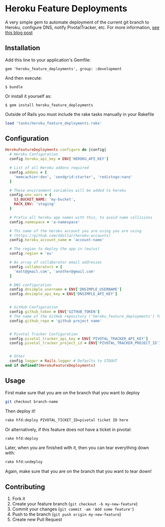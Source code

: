 # Heroku Feature Deployments

A very simple gem to automate deployment of the current git branch to Heroku,
configure DNS, notify PivotalTracker, etc. For more information, [see this blog
post](http://mattbeedle.name/posts/deploy-feature-branches-to-heroku-with-heroku-feature-deployments/)

## Installation

Add this line to your application's Gemfile:

    gem 'heroku_feature_deployments', group: :development

And then execute:

    $ bundle

Or install it yourself as:

    $ gem install heroku_feature_deployments

Outside of Rails you must include the rake tasks manually in your Rakefile

```ruby
load 'tasks/heroku_feature_deployments.rake'
```

## Configuration

```ruby
HerokuFeatureDeployments.configure do |config|
  # Heroku Configuration
  config.heroku_api_key = ENV['HEROKU_API_KEY']

  # List of all Heroku addons required
  config.addons = [
    'memcachier:dev', 'sendgrid:starter', 'redistogo:nano'
  ]

  # These environment variables will be added to heroku
  config.env_vars = {
    S3_BUCKET_NAME: 'my-bucket',
    RACK_ENV: 'staging'
  }

  # Prefix all heroku app names with this, to avoid name collisions
  config.namespace = 'a-namespace'

  # Ths name of the heroku account you are using you are using
  # (https://github.com/ddollar/heroku-accounts)
  config.heroku_account_name = 'account-name'

  # The region to deploy the app in (eu/us)
  config.region = 'eu'

  # An array of collaborator email addresses
  config.collaborators = [
    'matt@gmail.com', 'another@gmail.com'
  ]

  # DNS configuration
  config.dnsimple_username = ENV['DNSIMPLE_USERNAME']
  config.dnsimple_api_key = ENV['DNSIMPLE_API_KEY']


  # GitHub Configuration
  config.github_token = ENV['GITHUB_TOKEN']
  # The name of the GitHub repository ('heroku_feature_deployments') for example
  config.github_repo = 'github project name'


  # Pivotal Tracker Configuration
  config.pivotal_tracker_api_key = ENV['PIVOTAL_TRACKER_API_KEY']
  config.pivotal_tracker_project_id = ENV['PIVOTAL_TRACKER_PROJECT_ID']


  # Other
  config.logger = Rails.logger # Defaults to STDOUT
end if defined?(HerokuFeatureDeployments)
```

## Usage

First make sure that you are on the branch that you want to deploy
```bash
git checkout branch-name
```

Then deploy it!
```bash
rake hfd:deploy PIVOTAL_TICKET_ID=pivotal ticket ID here
```

Or alternatively, if this feature does not have a ticket in pivotal:
```bash
rake hfd:deploy
```

Later, when you are finished with it, then you can tear everything down with:
```bash
rake hfd:undeploy
```
Again, make sure that you are on the branch that you want to tear down!

## Contributing

1. Fork it
2. Create your feature branch (`git checkout -b my-new-feature`)
3. Commit your changes (`git commit -am 'Add some feature'`)
4. Push to the branch (`git push origin my-new-feature`)
5. Create new Pull Request
